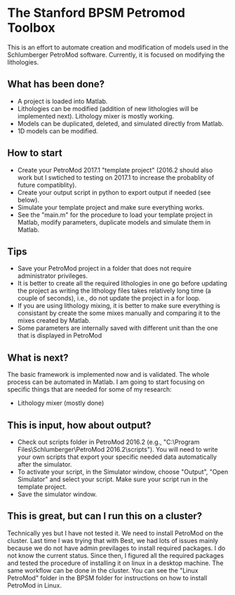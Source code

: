 # The Stanford BPSM Petromod Toolbox

This is an effort to automate creation and modification of models used in the Schlumberger PetroMod software. 
Currently, it is focused on modifying the lithologies.

## What has been done?
- A project is loaded into Matlab. 
- Lithologies can be modified (addition of new lithologies will be implemented next). Lithology mixer is mostly working. 
- Models can be duplicated, deleted, and simulated directly from Matlab. 
- 1D models can be modified.

## How to start
- Create your PetroMod 2017.1 "template project" (2016.2 should also work but I swtiched to testing on 2017.1 to increase the probablity of future compatiblity).
- Create your output script in python to export output if needed (see below).
- Simulate your template project and make sure everything works.
- See the "main.m" for the procedure to load your template project in Matlab, modify parameters, duplicate models and simulate them in Matlab.

## Tips
- Save your PetroMod project in a folder that does not require administrator privileges.
- It is better to create all the required lithologies in one go before updating the project as writing the lithology files takes relatively long time (a couple of seconds), i.e., do not update the project in a for loop.
- If you are using lithology mixing, it is better to make sure everything is consistant by create the some mixes manually and comparing it to the mixes created by Matlab.
- Some parameters are internally saved with different unit than the one that is displayed in PetroMod

## What is next?
The basic framework is implemented now and is validated. The whole process can be automated in Matlab.  I am going to start focusing on specific things that are needed for some of my research:

- Lithology mixer (mostly done)

## This is input, how about output?
- Check out scripts folder in PetroMod 2016.2 (e.g., "C:\Program Files\Schlumberger\PetroMod 2016.2\scripts"). You will need to write your own scripts that export your specific needed data automatically after the simulator.
- To activate your script, in the Simulator window, choose "Output", "Open Simulator" and select your script. Make sure your script run in the template project.
- Save the simulator window.

## This is great, but can I run this on a cluster?
Technically yes but I have not tested it. We need to install PetroMod on the cluster. Last time I was trying that with Best, we had lots of issues mainly because we do not have admin previlages to install required packages. I do not know the current status. Since then, I figured all the required packages and tested the procedure of installing it on linux in a desktop machine. The same workflow can be done in the cluster. You can see the "Linux PetroMod" folder in the BPSM folder for instructions on how to install PetroMod in Linux.
